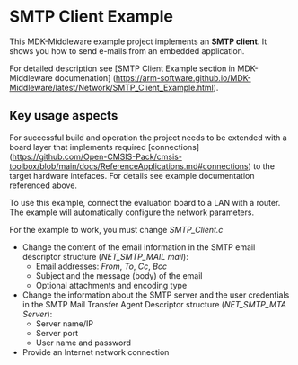 SMTP Client Example
===================

This MDK-Middleware example project implements an **SMTP client**. It shows you how
to send e-mails from an embedded application.

For detailed description see [SMTP Client Example section in MDK-Middleware documenation]
(https://arm-software.github.io/MDK-Middleware/latest/Network/SMTP_Client_Example.html).

Key usage aspects
-----------------

For successful build and operation the project needs to be extended with a board layer
that implements required [connections]
(https://github.com/Open-CMSIS-Pack/cmsis-toolbox/blob/main/docs/ReferenceApplications.md#connections)
to the target hardware intefaces. For details see example documentation referenced above.

To use this example, connect the evaluation board to a LAN with a router. The example will
automatically configure the network parameters.

For the example to work, you must change *SMTP_Client.c*
 - Change the content of the email information in the SMTP email descriptor structure
   (*NET_SMTP_MAIL mail*):
    - Email addresses: *From*, *To*, *Cc*, *Bcc*
    - Subject and the message (body) of the email
    - Optional attachments and encoding type
 - Change the information about the SMTP server and the user credentials in the
   SMTP Mail Transfer Agent Descriptor structure (*NET_SMTP_MTA Server*):
    - Server name/IP
    - Server port
    - User name and password
 - Provide an Internet network connection
